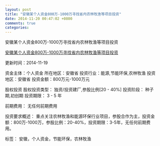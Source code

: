 ```yaml
---
layout: post
title: "安徽某个人资金800万-1000万寻找省内农林牧渔等项目投资"
date: 2014-11-20 00:47:02 +0800
comments: true
categories: 
---
```

安徽某个人资金800万-1000万寻找省内农林牧渔等项目投资

[安徽某个人资金800万-1000万寻找省内农林牧渔等项目投资](http://zijin.trjcn.com/detail_245645.html)

更新时间：2014-11-19

资金主体：个人资金
所在地区：安徽省
投资行业：能源,节能环保,农林牧渔
投资地区：安徽省
投资金额：800万元-1000万元

股权投资
股权投资类型：
                            独资/投资建厂,参股比例[20 - 40%] 
                                                                                投资阶段：
                            种子期,初创期 
                                                                                                                                        投资期限：
                            3 - 5 年

前期费用：
无任何前期费用

投资要求概述：
重点关注农林牧渔和能源环保行业项目，参股合作为主，投资金额：800万-1000万，参股比例：20-40%，投资期限：3-5年，无任何前期费用。

标签：
安徽，个人资金，节能环保，农林牧渔

